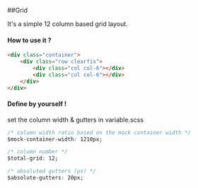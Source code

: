 ##Grid

It's a simple 12 column based grid layout. <br>

#### How to use it ?

```html
<div class="container">
    <div class="row clearfix">
        <div class="col col-6"></div>
        <div class="col col-6"></div>        
    </div>
</div>
```

#### Define by yourself !

set the column width & gutters in variable.scss

```css
/* column width ratio based on the mock container width */
$mock-container-width: 1210px;

/* column number */
$total-grid: 12;

/* absoluted gutters (px) */
$absolute-gutters: 20px;
```